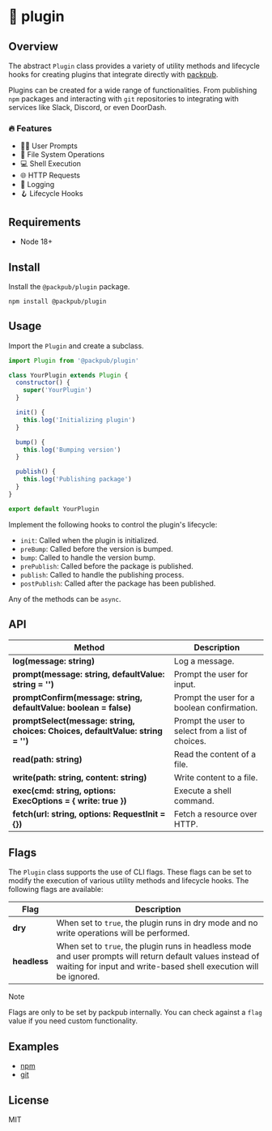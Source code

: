 # 🔌 plugin

## Overview

The abstract `Plugin` class provides a variety of utility methods and lifecycle hooks for creating plugins that integrate directly with [packpub](https://github.com/packpub/packpub).

Plugins can be created for a wide range of functionalities. From publishing `npm` packages and interacting with `git` repositories to integrating with services like Slack, Discord, or even DoorDash.

### 🔥 Features

- 🙋‍♀️ User Prompts
- 📂 File System Operations
- 💻 Shell Execution
- 🌐 HTTP Requests
- 💬 Logging
- 🪝 Lifecycle Hooks

## Requirements

- Node 18+

## Install

Install the `@packpub/plugin` package.

```
npm install @packpub/plugin
```

## Usage

Import the `Plugin` and create a subclass.

```js
import Plugin from '@packpub/plugin'

class YourPlugin extends Plugin {
  constructor() {
    super('YourPlugin')
  }

  init() {
    this.log('Initializing plugin')
  }

  bump() {
    this.log('Bumping version')
  }

  publish() {
    this.log('Publishing package')
  }
}

export default YourPlugin
```

Implement the following hooks to control the plugin's lifecycle:

- `init`: Called when the plugin is initialized.
- `preBump`: Called before the version is bumped.
- `bump`: Called to handle the version bump.
- `prePublish`: Called before the package is published.
- `publish`: Called to handle the publishing process.
- `postPublish`: Called after the package has been published.

Any of the methods can be `async`.

## API

| Method                                                                         | Description                                       |
| ------------------------------------------------------------------------------ | ------------------------------------------------- |
| **log(message: string)**                                                       | Log a message.                                    |
| **prompt(message: string, defaultValue: string = '')**                         | Prompt the user for input.                        |
| **promptConfirm(message: string, defaultValue: boolean = false)**              | Prompt the user for a boolean confirmation.       |
| **promptSelect(message: string, choices: Choices, defaultValue: string = '')** | Prompt the user to select from a list of choices. |
| **read(path: string)**                                                         | Read the content of a file.                       |
| **write(path: string, content: string)**                                       | Write content to a file.                          |
| **exec(cmd: string, options: ExecOptions = { write: true })**                  | Execute a shell command.                          |
| **fetch<T>(url: string, options: RequestInit = {})**                           | Fetch a resource over HTTP.                       |

## Flags

The `Plugin` class supports the use of CLI flags. These flags can be set to modify the execution of various utility methods and lifecycle hooks. The following flags are available:

| Flag         | Description                                                                                                                                                                    |
| ------------ | ------------------------------------------------------------------------------------------------------------------------------------------------------------------------------ |
| **dry**      | When set to `true`, the plugin runs in dry mode and no write operations will be performed.                                                                                     |
| **headless** | When set to `true`, the plugin runs in headless mode and user prompts will return default values instead of waiting for input and write-based shell execution will be ignored. |

> [!NOTE]
> Flags are only to be set by packpub internally. You can check against a `flag` value if you need custom functionality.

## Examples

- [npm](https://github.com/packpub/npm)
- [git](https://github.com/packpub/git)

## License

MIT
